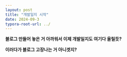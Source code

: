 ```yaml
---
layout: post
title: "개발일지 시작"
date: 2024-09-3
typora-root-url: ../
---
```


**블로그 만들어 놓은 거 아까워서 이제 개발일지도 여기다 올릴듯?**

**이러다가 블로그 고장나는 거 아니겟지?**


